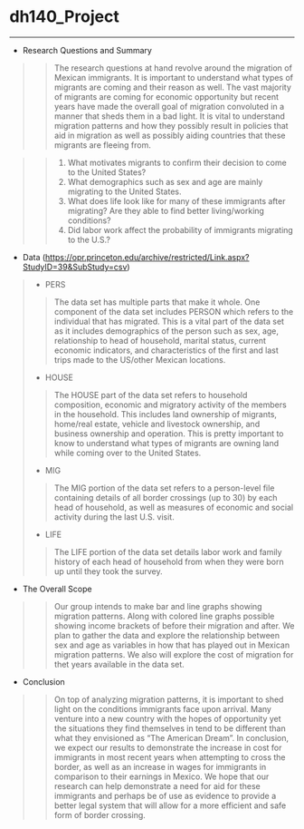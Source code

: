 # dh140_Project
--------------------
* Research Questions and Summary 
> > The research questions at hand revolve around the migration of Mexican immigrants. It is important to understand what types of migrants are coming and their reason as well. The vast majority of migrants are coming for economic opportunity but recent years have made the overall goal of migration convoluted in a manner that sheds them in a bad light. It is vital to understand migration patterns and how they possibly result in policies that aid in migration as well as possibly aiding countries that these migrants are fleeing from. 
 
> > 1. What motivates migrants to confirm their decision to come to the United States? 
> > 2. What demographics such as sex and age are mainly migrating to the United States. 
> > 3. What does life look like for many of these immigrants after migrating? Are they able to find better living/working conditions?
> > 4. Did labor work affect the probability of immigrants migrating to the U.S.?

* Data (https://opr.princeton.edu/archive/restricted/Link.aspx?StudyID=39&SubStudy=csv)

> * PERS 
> > The data set has multiple parts that make it whole. One component of the data set includes PERSON which refers to the individual that has migrated. This is a vital part of the data set as it includes demographics of the person such as sex, age, relationship to head of household, marital status, current economic indicators, and characteristics of the first and last trips made to the US/other Mexican locations. 
> * HOUSE
> > The HOUSE part of the data set refers to household composition, economic and migratory activity of the members in the household. This includes land ownership of migrants, home/real estate, vehicle and livestock ownership, and business ownership and operation. This is pretty important to know to understand what types of migrants are owning land while coming over to the United States.
> * MIG 
> > The MIG portion of the data set refers to a person-level file containing details of all border crossings (up to 30) by each head of household, as well as measures of economic and social activity during the last U.S. visit. 
> * LIFE 
> > The LIFE portion of the data set details labor work and family history of each head of household from when they were born up until they took the survey. 

* The Overall Scope

> > Our group intends to make bar and line graphs showing migration patterns. Along with colored line graphs possible showing income brackets of before their migration and after. We plan to gather the data and explore the relationship between sex and age as variables in how that has played out in Mexican migration patterns. We also will explore the cost of migration for thet years available in the data set. 

* Conclusion 
> > On top of analyzing migration patterns, it is important to shed light on the conditions immigrants face upon arrival. Many venture into a new country with the hopes of opportunity yet the situations they find themselves in tend to be different than what they envisioned as “The American Dream”.  In conclusion, we expect our results to demonstrate the increase in cost for immigrants in most recent years when attempting to cross the border, as well as an increase in wages for immigrants in comparison to their earnings in Mexico. We hope that our research can help demonstrate a need for aid for these immigrants and perhaps be of use as evidence to provide a better legal system that will allow for a more efficient and safe form of border crossing. 
